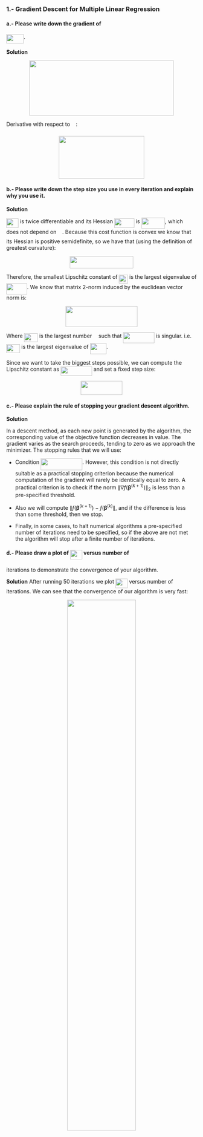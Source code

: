 ### 1.- Gradient Descent for Multiple Linear Regression

#### a.- Please write down the gradient of 
<img src="https://rawgithub.com/jrecasens/Georgia-Tech/master/Stochastic-Gradient-Descent/svgs/a092144e744b784c026531aeb02ebe05.svg?invert_in_darkmode" align=middle width=46.08219pt height=24.6576pt/>.

**Solution**
<p align="center"><img src="https://rawgithub.com/jrecasens/Georgia-Tech/master/Stochastic-Gradient-Descent/svgs/3b97788ea3acfd0a3b5f251be3ac14fb.svg?invert_in_darkmode" align=middle width=382.70925pt height=145.89366pt/></p>

Derivative with respect to <img src="https://rawgithub.com/jrecasens/Georgia-Tech/master/Stochastic-Gradient-Descent/svgs/b40aa6b23d5447452eba56d9bda8960d.svg?invert_in_darkmode" align=middle width=11.40414pt height=22.83105pt/>:

<p align="center"><img src="https://rawgithub.com/jrecasens/Georgia-Tech/master/Stochastic-Gradient-Descent/svgs/8695802e37e3bf39ca2f225bddaf221c.svg?invert_in_darkmode" align=middle width=226.3107pt height=112.89366pt/></p>

#### b.- Please write down the step size you use in every iteration and explain why you use it.

**Solution**

<img src="https://rawgithub.com/jrecasens/Georgia-Tech/master/Stochastic-Gradient-Descent/svgs/19f438a01644cc2d435fe2163d646892.svg?invert_in_darkmode" align=middle width=32.38356pt height=24.6576pt/> is twice differentiable and its Hessian
<img src="https://rawgithub.com/jrecasens/Georgia-Tech/master/Stochastic-Gradient-Descent/svgs/a679eb8d25635adc30688f9b6a952db6.svg?invert_in_darkmode" align=middle width=52.68219pt height=24.73119pt/> is
<img src="https://rawgithub.com/jrecasens/Georgia-Tech/master/Stochastic-Gradient-Descent/svgs/5044ebeabfb007e62eec3bb9713af741.svg?invert_in_darkmode" align=middle width=62.636145pt height=29.1819pt/>, which does not depend on
<img src="https://rawgithub.com/jrecasens/Georgia-Tech/master/Stochastic-Gradient-Descent/svgs/b40aa6b23d5447452eba56d9bda8960d.svg?invert_in_darkmode" align=middle width=11.40414pt height=22.83105pt/>. Because this cost function is convex we know that
its Hessian is positive semidefinite, so we have that (using the
definition of greatest curvature):

<p align="center"><img src="https://rawgithub.com/jrecasens/Georgia-Tech/master/Stochastic-Gradient-Descent/svgs/ea235affbbf932987d02785336e08946.svg?invert_in_darkmode" align=middle width=167.0724pt height=32.04366pt/></p>

Therefore, the smallest Lipschitz constant of <img src="https://rawgithub.com/jrecasens/Georgia-Tech/master/Stochastic-Gradient-Descent/svgs/5eb3506cf8721a78598195593be1aa9b.svg?invert_in_darkmode" align=middle width=23.51613pt height=22.83105pt/> is the largest
eigenvalue of <img src="https://rawgithub.com/jrecasens/Georgia-Tech/master/Stochastic-Gradient-Descent/svgs/9994b16b6628d5a6677ae72bf96200e8.svg?invert_in_darkmode" align=middle width=54.799305pt height=29.1819pt/>. We know that
matrix 2-norm induced by the euclidean vector norm is:

<p align="center"><img src="https://rawgithub.com/jrecasens/Georgia-Tech/master/Stochastic-Gradient-Descent/svgs/4d905543986a1be990461643f44ae310.svg?invert_in_darkmode" align=middle width=189.6411pt height=54.49752pt/></p>

Where <img src="https://rawgithub.com/jrecasens/Georgia-Tech/master/Stochastic-Gradient-Descent/svgs/6f6886e76c2b184507dd5c86bebd73c1.svg?invert_in_darkmode" align=middle width=35.838825pt height=22.83105pt/> is the largest number <img src="https://rawgithub.com/jrecasens/Georgia-Tech/master/Stochastic-Gradient-Descent/svgs/fd8be73b54f5436a5cd2e73ba9b6bfa9.svg?invert_in_darkmode" align=middle width=9.58914pt height=22.83105pt/> such that
<img src="https://rawgithub.com/jrecasens/Georgia-Tech/master/Stochastic-Gradient-Descent/svgs/ca224eff0cba2fb696aa48272ec899da.svg?invert_in_darkmode" align=middle width=83.20488pt height=29.1819pt/> is singular.
i.e. <img src="https://rawgithub.com/jrecasens/Georgia-Tech/master/Stochastic-Gradient-Descent/svgs/6f6886e76c2b184507dd5c86bebd73c1.svg?invert_in_darkmode" align=middle width=35.838825pt height=22.83105pt/> is the largest eigenvalue of
<img src="https://rawgithub.com/jrecasens/Georgia-Tech/master/Stochastic-Gradient-Descent/svgs/c985ff35ac11fb296bbfb45ad6a587d4.svg?invert_in_darkmode" align=middle width=43.249305pt height=29.1819pt/>.

Since we want to take the biggest steps possible, we can compute the
Lipschitz constant as <img src="https://rawgithub.com/jrecasens/Georgia-Tech/master/Stochastic-Gradient-Descent/svgs/2acc0b2282ce16ae0bdf055f8e1818d7.svg?invert_in_darkmode" align=middle width=83.263785pt height=24.73119pt/> and set a
fixed step size: 

<p align="center"><img src="https://rawgithub.com/jrecasens/Georgia-Tech/master/Stochastic-Gradient-Descent/svgs/11bf157475aa7824cccf265c28b857f9.svg?invert_in_darkmode" align=middle width=109.13298pt height=36.99366pt/></p>

#### c.- Please explain the rule of stopping your gradient descent algorithm.

**Solution**

In a descent method, as each new point is generated by the algorithm,
the corresponding value of the objective function decreases in value.
The gradient varies as the search proceeds, tending to zero as we
approach the minimizer.
The stopping rules that we will use:

-   Condition <img src="https://rawgithub.com/jrecasens/Georgia-Tech/master/Stochastic-Gradient-Descent/svgs/2a1c77be09c69f643d4ec3c10c0fe6e8.svg?invert_in_darkmode" align=middle width=109.986855pt height=30.46032pt/>. However,
    this condition is not directly suitable as a practical stopping
    criterion because the numerical computation of the gradient will
    rarely be identically equal to zero. A practical criterion is to
    check if the norm $\|\nabla f(\boldsymbol{{\beta}}^{(k+1)})\|_2$ is
    less than a pre-specified threshold.

-   Also we will compute
    $\|f(\boldsymbol{{\beta}}^{(k+1)}) - f(\boldsymbol{{\beta}}^{(k)}\|$,
    and if the difference is less than some threshold, then we stop.

-   Finally, in some cases, to halt numerical algorithms a pre-specified
    number of iterations need to be specified, so if the above are not
    met the algorithm will stop after a finite number of iterations.

#### d.- Please draw a plot of <img src="https://rawgithub.com/jrecasens/Georgia-Tech/master/Stochastic-Gradient-Descent/svgs/19f438a01644cc2d435fe2163d646892.svg?invert_in_darkmode" align=middle width=32.38356pt height=24.6576pt/> versus number of
iterations to demonstrate the convergence of your algorithm.

**Solution**
After running 50 iterations we plot <img src="https://rawgithub.com/jrecasens/Georgia-Tech/master/Stochastic-Gradient-Descent/svgs/ded7fd9e3caee9ddd7dfb775c93bbcf3.svg?invert_in_darkmode" align=middle width=31.781475pt height=24.6576pt/> versus number of iterations. We can see that the convergence of our algorithm is very fast:

<p align="center">
  <img src="https://rawgithub.com/jrecasens/Georgia-Tech/master/Stochastic-Gradient-Descent/img/P1d_Plot.png" width= "60%" height= "60%">
</p>

#### e.- Please compare the result <img src="https://rawgithub.com/jrecasens/Georgia-Tech/master/Stochastic-Gradient-Descent/svgs/e387e855178ab0e675692dd4a9da5edc.svg?invert_in_darkmode" align=middle width=16.033215pt height=22.83105pt/> returned by your algorithm with the
true <img src="https://rawgithub.com/jrecasens/Georgia-Tech/master/Stochastic-Gradient-Descent/svgs/8217ed3c32a785f0b5aad4055f432ad8.svg?invert_in_darkmode" align=middle width=10.16565pt height=22.83105pt/> by computing the mean squared error
<img src="https://rawgithub.com/jrecasens/Georgia-Tech/master/Stochastic-Gradient-Descent/svgs/6cfccd7ca4e66b5ff16a69bf0a6a5263.svg?invert_in_darkmode" align=middle width=93.927405pt height=24.73119pt/>.

**Solution**
The mean squared error (MSE) is:

<img src="https://rawgithub.com/jrecasens/Georgia-Tech/master/Stochastic-Gradient-Descent/svgs/4b51749b05c0df7572fa497462af56c5.svg?invert_in_darkmode" align=middle width=269.137605pt height=24.73119pt/>.

This is a very small MSE which was reached very fast. Our step size
choice was very good.

#### 2.- Stochastic Gradient Descent for Multiple Linear Regression

#### a.- Please draw a plot for the value of objective function <img src="https://rawgithub.com/jrecasens/Georgia-Tech/master/Stochastic-Gradient-Descent/svgs/a333cbd1b4d2f846776de883fae2f5f1.svg?invert_in_darkmode" align=middle width=29.92407pt height=24.6576pt/> versus
the number of iterations to demonstrate the convergence.

**Solution**
The one statistical unit gradient is:
<img src="https://rawgithub.com/jrecasens/Georgia-Tech/master/Stochastic-Gradient-Descent/svgs/d7bd8aa3647b4987baefdc9ca202acd1.svg?invert_in_darkmode" align=middle width=161.291955pt height=25.8819pt/>
 

The plot of objective function <img src="https://rawgithub.com/jrecasens/Georgia-Tech/master/Stochastic-Gradient-Descent/svgs/a333cbd1b4d2f846776de883fae2f5f1.svg?invert_in_darkmode" align=middle width=29.92407pt height=24.6576pt/> versus the number of
iterations is:

<p align="center">
  <img src="https://rawgithub.com/jrecasens/Georgia-Tech/master/Stochastic-Gradient-Descent/img/P2_Plot1.png" width= "60%" height= "60%">
</p>

We can see that with almost 1000 iterations the algorithm keeps looking
for an optimal value of the loss function. Convergence is not fast and
is not apparent that it has reached the minimum.

#### b.- Please draw three plots with <img src="https://rawgithub.com/jrecasens/Georgia-Tech/master/Stochastic-Gradient-Descent/svgs/53d44ced554cb6b52a05021a96bb5d55.svg?invert_in_darkmode" align=middle width=96.40719pt height=22.83105pt/> for the value of objective
function <img src="https://rawgithub.com/jrecasens/Georgia-Tech/master/Stochastic-Gradient-Descent/svgs/a333cbd1b4d2f846776de883fae2f5f1.svg?invert_in_darkmode" align=middle width=29.92407pt height=24.6576pt/> versus the number of iterations to demonstrate the
convergence.

**Solution**

We obtain the following three plots for <img src="https://rawgithub.com/jrecasens/Georgia-Tech/master/Stochastic-Gradient-Descent/svgs/53d44ced554cb6b52a05021a96bb5d55.svg?invert_in_darkmode" align=middle width=96.40719pt height=22.83105pt/>:

<p align="center">
  <img src="https://rawgithub.com/jrecasens/Georgia-Tech/master/Stochastic-Gradient-Descent/img/P2_Plot10.png" width= "60%" height= "60%">
  <img src="https://rawgithub.com/jrecasens/Georgia-Tech/master/Stochastic-Gradient-Descent/img/P2_Plot25.png" width= "60%" height= "60%">
  <img src="https://rawgithub.com/jrecasens/Georgia-Tech/master/Stochastic-Gradient-Descent/img/P2_Plot100.png" width= "60%" height= "60%">
</p>

We can see that as <img src="https://rawgithub.com/jrecasens/Georgia-Tech/master/Stochastic-Gradient-Descent/svgs/4bdc8d9bcfb35e1c9bfb51fc69687dfc.svg?invert_in_darkmode" align=middle width=7.0548555pt height=22.83105pt/> increases the algorithm converges faster. Almost
250 iterations for <img src="https://rawgithub.com/jrecasens/Georgia-Tech/master/Stochastic-Gradient-Descent/svgs/7db7f7e73e60c422dd021d31b5e5d673.svg?invert_in_darkmode" align=middle width=42.878715pt height=22.83105pt/>, 100 iterations for <img src="https://rawgithub.com/jrecasens/Georgia-Tech/master/Stochastic-Gradient-Descent/svgs/46e2ede37887084895560b57252748a3.svg?invert_in_darkmode" align=middle width=42.878715pt height=22.83105pt/> and about 20
iterations for <img src="https://rawgithub.com/jrecasens/Georgia-Tech/master/Stochastic-Gradient-Descent/svgs/01c68b782233f7c21f731ee734f7c74e.svg?invert_in_darkmode" align=middle width=51.09786pt height=22.83105pt/>.

#### c.- Please compare the result <img src="https://rawgithub.com/jrecasens/Georgia-Tech/master/Stochastic-Gradient-Descent/svgs/e387e855178ab0e675692dd4a9da5edc.svg?invert_in_darkmode" align=middle width=16.033215pt height=22.83105pt/> returned by your algorithm with the
true <img src="https://rawgithub.com/jrecasens/Georgia-Tech/master/Stochastic-Gradient-Descent/svgs/8217ed3c32a785f0b5aad4055f432ad8.svg?invert_in_darkmode" align=middle width=10.16565pt height=22.83105pt/> by computing the mean squared error
<img src="https://rawgithub.com/jrecasens/Georgia-Tech/master/Stochastic-Gradient-Descent/svgs/6cfccd7ca4e66b5ff16a69bf0a6a5263.svg?invert_in_darkmode" align=middle width=93.927405pt height=24.73119pt/>.

**Solution**

The MSE for each <img src="https://rawgithub.com/jrecasens/Georgia-Tech/master/Stochastic-Gradient-Descent/svgs/4bdc8d9bcfb35e1c9bfb51fc69687dfc.svg?invert_in_darkmode" align=middle width=7.0548555pt height=22.83105pt/> are:

Algorithm & MSE

Stochastic Gradient Descent (b=1) : 0.0021607

Mini-batch Stochastic Gradient Descent (b=10) : 0.0000590

Mini-batch Stochastic Gradient Descent (b=25) : 0.0000656

Mini-batch Stochastic Gradient Descent (b=100) : 0.0000310

| Algorithm  |  MSE |
| ------------- | ------------- |
| Stochastic Gradient Descent (b=1)   | 0.0021607  |
| Mini-batch Stochastic Gradient Descent (b=10)   | 0.0000590  |
| Mini-batch Stochastic Gradient Descent (b=25)   | 0.0000656  |
| Mini-batch Stochastic Gradient Descent (b=100)   | 0.0000310  |


The larger the <img src="https://rawgithub.com/jrecasens/Georgia-Tech/master/Stochastic-Gradient-Descent/svgs/4bdc8d9bcfb35e1c9bfb51fc69687dfc.svg?invert_in_darkmode" align=middle width=7.0548555pt height=22.83105pt/> the smaller is the MSE. Is not only converging faster
but we get better results for larger batches.

#### 3.- Online Principal Component Analysis.


Please draw a plot for <img src="https://rawgithub.com/jrecasens/Georgia-Tech/master/Stochastic-Gradient-Descent/svgs/6bf4a9ee6dec96d14ae4a65878b73df8.svg?invert_in_darkmode" align=middle width=71.549115pt height=24.6576pt/> versus number of iterations, where
<img src="https://rawgithub.com/jrecasens/Georgia-Tech/master/Stochastic-Gradient-Descent/svgs/c2a29561d89e139b3c7bffe51570c3ce.svg?invert_in_darkmode" align=middle width=16.41948pt height=14.15535pt/> is the output of Oja’s algorithm at <img src="https://rawgithub.com/jrecasens/Georgia-Tech/master/Stochastic-Gradient-Descent/svgs/77a3b857d53fb44e33b53e4c8b68351a.svg?invert_in_darkmode" align=middle width=5.663295pt height=21.68298pt/>th iteration and <img src="https://rawgithub.com/jrecasens/Georgia-Tech/master/Stochastic-Gradient-Descent/svgs/6c4adbc36120d62b98deef2a20d5d303.svg?invert_in_darkmode" align=middle width=8.55789pt height=14.15535pt/> is the
true top eigenvector of <img src="https://rawgithub.com/jrecasens/Georgia-Tech/master/Stochastic-Gradient-Descent/svgs/813cd865c037c89fcdc609b25c465a05.svg?invert_in_darkmode" align=middle width=11.872245pt height=22.46574pt/>.

**Solution**

Oja’s algorithm with step size <img src="https://rawgithub.com/jrecasens/Georgia-Tech/master/Stochastic-Gradient-Descent/svgs/9589854bc602818abe7e675f2b4fe3af.svg?invert_in_darkmode" align=middle width=75.24363pt height=24.6576pt/> constant for all
iteration seems to have a fast convergence but it has a jagged looking
plot, meaning that with each constant step it seems to get away and
closer at each iteration.

The final similarity measure <img src="https://rawgithub.com/jrecasens/Georgia-Tech/master/Stochastic-Gradient-Descent/svgs/98a8470efd8ac57373ee8ba762c3dbac.svg?invert_in_darkmode" align=middle width=74.849115pt height=24.6576pt/> is 0.007513874.

<p align="center">
  <img src="https://rawgithub.com/jrecasens/Georgia-Tech/master/Stochastic-Gradient-Descent/img/P3_Plota.png" width= "60%" height= "60%">
</p>

Setting decreasing step sizes <img src="https://rawgithub.com/jrecasens/Georgia-Tech/master/Stochastic-Gradient-Descent/svgs/c0e8998d58453399064b8005c52bdbce.svg?invert_in_darkmode" align=middle width=113.0778pt height=24.6576pt/> at <img src="https://rawgithub.com/jrecasens/Georgia-Tech/master/Stochastic-Gradient-Descent/svgs/77a3b857d53fb44e33b53e4c8b68351a.svg?invert_in_darkmode" align=middle width=5.663295pt height=21.68298pt/>th iteration.
Please draw a plot for <img src="https://rawgithub.com/jrecasens/Georgia-Tech/master/Stochastic-Gradient-Descent/svgs/6bf4a9ee6dec96d14ae4a65878b73df8.svg?invert_in_darkmode" align=middle width=71.549115pt height=24.6576pt/> versus number of iterations.

**Solution** 
When we use a variable step size <img src="https://rawgithub.com/jrecasens/Georgia-Tech/master/Stochastic-Gradient-Descent/svgs/c0e8998d58453399064b8005c52bdbce.svg?invert_in_darkmode" align=middle width=113.0778pt height=24.6576pt/> at each <img src="https://rawgithub.com/jrecasens/Georgia-Tech/master/Stochastic-Gradient-Descent/svgs/77a3b857d53fb44e33b53e4c8b68351a.svg?invert_in_darkmode" align=middle width=5.663295pt height=21.68298pt/>th
iteration the final similarity measure <img src="https://rawgithub.com/jrecasens/Georgia-Tech/master/Stochastic-Gradient-Descent/svgs/98a8470efd8ac57373ee8ba762c3dbac.svg?invert_in_darkmode" align=middle width=74.849115pt height=24.6576pt/> is 0.0006637931.
Almost 10 times better accuracy than the previous result. Even though
the convergence is slower, we have a smoother plot that converges to a
more precise eigenvector <img src="https://rawgithub.com/jrecasens/Georgia-Tech/master/Stochastic-Gradient-Descent/svgs/6c4adbc36120d62b98deef2a20d5d303.svg?invert_in_darkmode" align=middle width=8.55789pt height=14.15535pt/>.

<p align="center">
  <img src="https://rawgithub.com/jrecasens/Georgia-Tech/master/Stochastic-Gradient-Descent/img/P3_Plotb.png" width= "60%" height= "60%">
</p>
